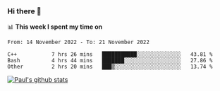### Hi there 👋

📊 **This week I spent my time on**
<!--START_SECTION:waka-->

```text
From: 14 November 2022 - To: 21 November 2022

C++           7 hrs 26 mins   ███████████░░░░░░░░░░░░░░   43.81 %
Bash          4 hrs 44 mins   ███████░░░░░░░░░░░░░░░░░░   27.86 %
Other         2 hrs 20 mins   ███▒░░░░░░░░░░░░░░░░░░░░░   13.74 %
```

<!--END_SECTION:waka-->


[![Paul's github stats](https://github-readme-stats.vercel.app/api?username=mickeyouyou&theme=dracula&show_icons=true)](https://github.com/anuraghazra/github-readme-stats)
